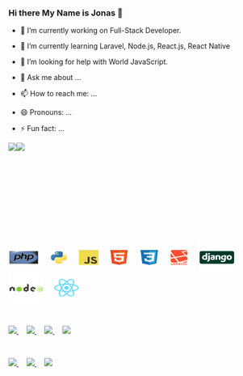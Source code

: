 ### Hi there My Name is Jonas 👋

- 🔭 I’m currently working on Full-Stack Developer.
- 🌱 I’m currently learning Laravel, Node.js, React.js, React Native
- 🤔 I’m looking for help with World JavaScript.
- 💬 Ask me about ...
- 📫 How to reach me: ...
- 😄 Pronouns: ...
- ⚡ Fun fact: ...

  <!-- RESUMO DO PERFIL Github -->
  
<div style="display: flex !important;">
  <img height="180em" src="https://github-readme-stats.vercel.app/api?username=jonasfm1&&show_icons=true&theme=ocean_dark">
  <img height="180em" src="https://github-readme-stats.vercel.app/api/top-langs/?username=jonasfm1&layout=compact&theme=ocean_dark">
</div>
<br><!-- LINGUAGENS USO PROFISSIONAL E EDUCACIONAL -->
<div>
  <img align="center" height="50" width="60" src="https://raw.githubusercontent.com/devicons/devicon/master/icons/php/php-original.svg" />
  &nbsp &nbsp
  <img align="center" height="30" width="40" src="https://raw.githubusercontent.com/devicons/devicon/master/icons/python/python-original.svg" />
  &nbsp &nbsp
  <img align="center" height="30" width="40" src="https://raw.githubusercontent.com/devicons/devicon/master/icons/javascript/javascript-original.svg" />
  &nbsp &nbsp
  <img align="center" height="30" width="40" src="https://raw.githubusercontent.com/devicons/devicon/master/icons/html5/html5-original.svg" />
  &nbsp &nbsp
  <img align="center" height="30" width="40" src="https://raw.githubusercontent.com/devicons/devicon/master/icons/css3/css3-original.svg" />
  &nbsp &nbsp
  <img align="center" height="30" width="40" src="https://github.com/devicons/devicon/blob/master/icons/laravel/laravel-plain-wordmark.svg" />
  &nbsp &nbsp
  <img align="center" height="60" width="70" src="https://github.com/devicons/devicon/blob/master/icons/django/django-original.svg" />
  &nbsp &nbsp
  <img align="center" height="60" width="70" src="https://github.com/devicons/devicon/blob/master/icons/nodejs/nodejs-original-wordmark.svg" />
  &nbsp &nbsp
  <img align="center" height="40" width="50" src="https://github.com/devicons/devicon/blob/master/icons/react/react-original.svg" />
</div>

<br> <!-- MEUS SISTEMAS OPERACIONAIS -->

<div>
  <a href="" target="_blank"> <img src="https://img.shields.io/badge/Windows-0078D6?style=for-the-badge&logo=windows&logoColor=white" target="_blank"/> <a/>
    &nbsp &nbsp
  <a href="" target="_blank"> <img src="https://img.shields.io/badge/Ubuntu-E95420?style=for-the-badge&logo=ubuntu&logoColor=white" target="_blank"/> <a/>
    &nbsp &nbsp
  <a href="" target="_blank"> <img src="https://img.shields.io/badge/Linux_Mint-87CF3E?style=for-the-badge&logo=linux-mint&logoColor=white" target="_blank"/> <a/>
    &nbsp &nbsp
  <a href="" target="_blank"> <img src="https://img.shields.io/badge/mac%20os-000000?style=for-the-badge&logo=apple&logoColor=white" target="_blank"/> <a/>
</div>
    
<br> <!-- MINHAS REDES SOCIAIS -->
    
<div>
  <a href="https://www.linkedin.com/in/jonas-maciel-02258a147/" target="_blank"> <img src="https://img.shields.io/badge/LinkedIn-0077B5?style=for-the-badge&logo=linkedin&logoColor=white" target="_blank"/> <a/>
    &nbsp &nbsp
  <a href="mailto:jonas.ferutcci@gmail.com" target="_blank"> <img src="https://img.shields.io/badge/Gmail-D14836?style=for-the-badge&logo=gmail&logoColor=white" target="_blank"/> <a/>
    &nbsp &nbsp
  <a href="https://github.com/jonasfm1" target="_blank"> <img src="https://img.shields.io/badge/GitHub-100000?style=for-the-badge&logo=github&logoColor=white" target="_blank"/> <a/>
</div>
